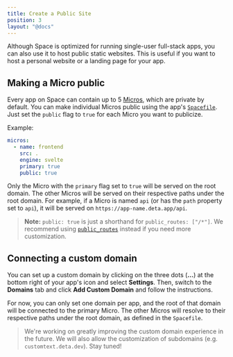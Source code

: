 ```yaml
---
title: Create a Public Site
position: 3
layout: "@docs"
---
```


Although Space is optimized for running single-user full-stack apps, you can also use it to host public static websites. This is useful if you want to host a personal website or a landing page for your app.

## Making a Micro public

Every app on Space can contain up to 5 [Micros](/docs/en/basics/micros#whats-a-micro), which are private by default. You can make individual Micros public using the app's [`Spacefile`](/docs/en/reference/spacefile). Just set the `public` flag to `true` for each Micro you want to publicize.

Example:

```yaml
micros:
  - name: frontend
    src: .
    engine: svelte
    primary: true
    public: true
```

Only the Micro with the `primary` flag set to `true` will be served on the root domain. The other Micros will be served on their respective paths under the root domain. For example, if a Micro is named `api` (or has the `path` property set to `api`), it will be served on `https://app-name.deta.app/api`.


> __Note:__ `public: true` is just a shorthand for `public_routes: ["/*"]`. We recommend using [`public_routes`](/docs/en/reference/spacefile#public_routes) instead if you need more customization.

## Connecting a custom domain

You can set up a custom domain by clicking on the three dots (__…__) at the bottom right of your app's icon and select **Settings**. Then, switch to the **Domains** tab and click **Add Custom Domain** and follow the instructions.

For now, you can only set one domain per app, and the root of that domain will be connected to the primary Micro. The other Micros will resolve to their respective paths under the root domain, as defined in the `Spacefile`.

> We're working on greatly improving the custom domain experience in the future. We will also allow the customization of subdomains (e.g. `customtext.deta.dev`). Stay tuned!